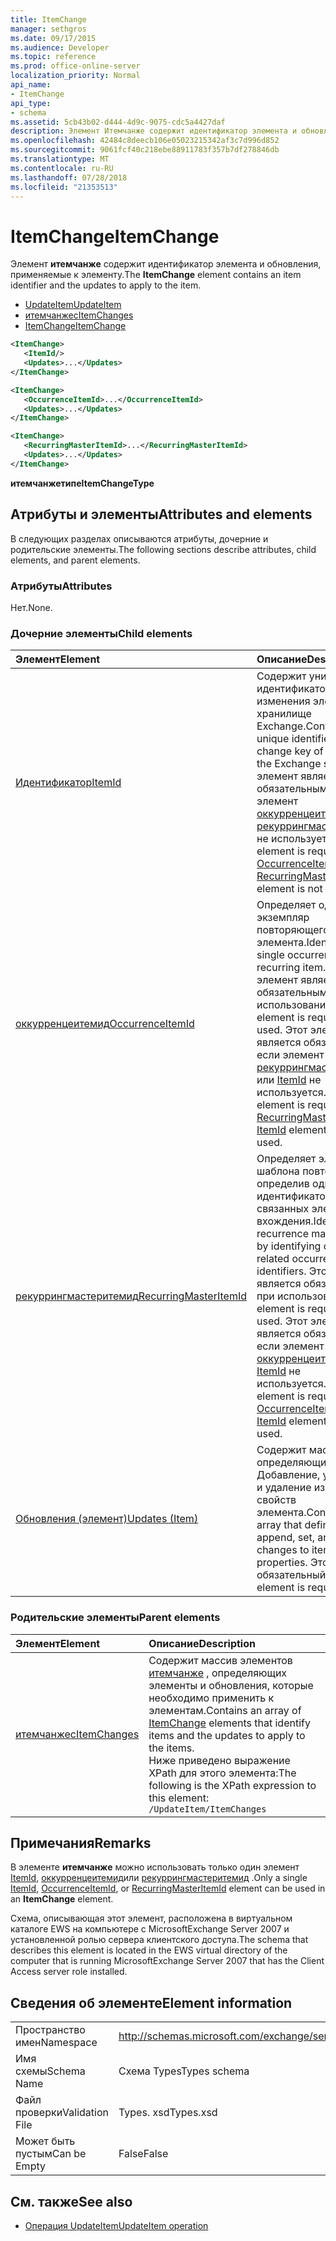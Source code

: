 ```yaml
---
title: ItemChange
manager: sethgros
ms.date: 09/17/2015
ms.audience: Developer
ms.topic: reference
ms.prod: office-online-server
localization_priority: Normal
api_name:
- ItemChange
api_type:
- schema
ms.assetid: 5cb43b02-d444-4d9c-9075-cdc5a4427daf
description: Элемент Итемчанже содержит идентификатор элемента и обновления, применяемые к элементу.
ms.openlocfilehash: 42484c8deecb106e05023215342af3c7d996d852
ms.sourcegitcommit: 9061fcf40c218ebe88911783f357b7df278846db
ms.translationtype: MT
ms.contentlocale: ru-RU
ms.lasthandoff: 07/28/2018
ms.locfileid: "21353513"
---
```

# <a name="itemchange"></a><span data-ttu-id="5c7fc-103">ItemChange</span><span class="sxs-lookup"><span data-stu-id="5c7fc-103">ItemChange</span></span>

<span data-ttu-id="5c7fc-104">Элемент **итемчанже** содержит идентификатор элемента и обновления, применяемые к элементу.</span><span class="sxs-lookup"><span data-stu-id="5c7fc-104">The **ItemChange** element contains an item identifier and the updates to apply to the item.</span></span> 
  
- [<span data-ttu-id="5c7fc-105">UpdateItem</span><span class="sxs-lookup"><span data-stu-id="5c7fc-105">UpdateItem</span></span>](updateitem.md) 
- [<span data-ttu-id="5c7fc-106">итемчанжес</span><span class="sxs-lookup"><span data-stu-id="5c7fc-106">ItemChanges</span></span>](itemchanges.md)
- [<span data-ttu-id="5c7fc-107">ItemChange</span><span class="sxs-lookup"><span data-stu-id="5c7fc-107">ItemChange</span></span>](itemchange.md)
  
```xml
<ItemChange>
   <ItemId/>
   <Updates>...</Updates>
</ItemChange>
```

```xml
<ItemChange>
   <OccurrenceItemId>...</OccurrenceItemId>
   <Updates>...</Updates>
</ItemChange>
```

```xml
<ItemChange>
   <RecurringMasterItemId>...</RecurringMasterItemId>
   <Updates>...</Updates>
</ItemChange>
```

<span data-ttu-id="5c7fc-108">**итемчанжетипе**</span><span class="sxs-lookup"><span data-stu-id="5c7fc-108">**ItemChangeType**</span></span>

## <a name="attributes-and-elements"></a><span data-ttu-id="5c7fc-109">Атрибуты и элементы</span><span class="sxs-lookup"><span data-stu-id="5c7fc-109">Attributes and elements</span></span>

<span data-ttu-id="5c7fc-110">В следующих разделах описываются атрибуты, дочерние и родительские элементы.</span><span class="sxs-lookup"><span data-stu-id="5c7fc-110">The following sections describe attributes, child elements, and parent elements.</span></span>
  
### <a name="attributes"></a><span data-ttu-id="5c7fc-111">Атрибуты</span><span class="sxs-lookup"><span data-stu-id="5c7fc-111">Attributes</span></span>

<span data-ttu-id="5c7fc-112">Нет.</span><span class="sxs-lookup"><span data-stu-id="5c7fc-112">None.</span></span>
  
### <a name="child-elements"></a><span data-ttu-id="5c7fc-113">Дочерние элементы</span><span class="sxs-lookup"><span data-stu-id="5c7fc-113">Child elements</span></span>

|<span data-ttu-id="5c7fc-114">**Элемент**</span><span class="sxs-lookup"><span data-stu-id="5c7fc-114">**Element**</span></span>|<span data-ttu-id="5c7fc-115">**Описание**</span><span class="sxs-lookup"><span data-stu-id="5c7fc-115">**Description**</span></span>|
|:-----|:-----|
|[<span data-ttu-id="5c7fc-116">Идентификатор</span><span class="sxs-lookup"><span data-stu-id="5c7fc-116">ItemId</span></span>](itemid.md) <br/> |<span data-ttu-id="5c7fc-117">Содержит уникальный идентификатор и ключ изменения элемента в хранилище Exchange.</span><span class="sxs-lookup"><span data-stu-id="5c7fc-117">Contains the unique identifier and change key of an item in the Exchange store.</span></span> <span data-ttu-id="5c7fc-118">Этот элемент является обязательным, если элемент [оккурренцеитемид](occurrenceitemid.md) или [рекуррингмастеритемид](recurringmasteritemid.md) не используется.</span><span class="sxs-lookup"><span data-stu-id="5c7fc-118">This element is required if the [OccurrenceItemId](occurrenceitemid.md) or [RecurringMasterItemId](recurringmasteritemid.md) element is not used.</span></span>  <br/> |
|[<span data-ttu-id="5c7fc-119">оккурренцеитемид</span><span class="sxs-lookup"><span data-stu-id="5c7fc-119">OccurrenceItemId</span></span>](occurrenceitemid.md) <br/> |<span data-ttu-id="5c7fc-120">Определяет один экземпляр повторяющегося элемента.</span><span class="sxs-lookup"><span data-stu-id="5c7fc-120">Identifies a single occurrence of a recurring item.</span></span> <span data-ttu-id="5c7fc-121">Этот элемент является обязательным при использовании.</span><span class="sxs-lookup"><span data-stu-id="5c7fc-121">This element is required if used.</span></span> <span data-ttu-id="5c7fc-122">Этот элемент является обязательным, если элемент [рекуррингмастеритемид](recurringmasteritemid.md) или [ItemId](itemid.md) не используется.</span><span class="sxs-lookup"><span data-stu-id="5c7fc-122">This element is required if the [RecurringMasterItemId](recurringmasteritemid.md) or [ItemId](itemid.md) element is not used.</span></span>  <br/> |
|[<span data-ttu-id="5c7fc-123">рекуррингмастеритемид</span><span class="sxs-lookup"><span data-stu-id="5c7fc-123">RecurringMasterItemId</span></span>](recurringmasteritemid.md) <br/> |<span data-ttu-id="5c7fc-124">Определяет элемент шаблона повторения, определив один из идентификаторов связанных элементов вхождения.</span><span class="sxs-lookup"><span data-stu-id="5c7fc-124">Identifies a recurrence master item by identifying one of its related occurrence items' identifiers.</span></span> <span data-ttu-id="5c7fc-125">Этот элемент является обязательным при использовании.</span><span class="sxs-lookup"><span data-stu-id="5c7fc-125">This element is required if used.</span></span> <span data-ttu-id="5c7fc-126">Этот элемент является обязательным, если элемент [оккурренцеитемид](occurrenceitemid.md) или [ItemId](itemid.md) не используется.</span><span class="sxs-lookup"><span data-stu-id="5c7fc-126">This element is required if the [OccurrenceItemId](occurrenceitemid.md) or [ItemId](itemid.md) element is not used.</span></span>  <br/> |
|[<span data-ttu-id="5c7fc-127">Обновления (элемент)</span><span class="sxs-lookup"><span data-stu-id="5c7fc-127">Updates (Item)</span></span>](updates-item.md) <br/> |<span data-ttu-id="5c7fc-128">Содержит массив, определяющий Добавление, установку и удаление изменений свойств элемента.</span><span class="sxs-lookup"><span data-stu-id="5c7fc-128">Contains an array that defines append, set, and delete changes to item properties.</span></span> <span data-ttu-id="5c7fc-129">Этот элемент обязательный.</span><span class="sxs-lookup"><span data-stu-id="5c7fc-129">This element is required.</span></span>  <br/> |
   
### <a name="parent-elements"></a><span data-ttu-id="5c7fc-130">Родительские элементы</span><span class="sxs-lookup"><span data-stu-id="5c7fc-130">Parent elements</span></span>

|<span data-ttu-id="5c7fc-131">**Элемент**</span><span class="sxs-lookup"><span data-stu-id="5c7fc-131">**Element**</span></span>|<span data-ttu-id="5c7fc-132">**Описание**</span><span class="sxs-lookup"><span data-stu-id="5c7fc-132">**Description**</span></span>|
|:-----|:-----|
|[<span data-ttu-id="5c7fc-133">итемчанжес</span><span class="sxs-lookup"><span data-stu-id="5c7fc-133">ItemChanges</span></span>](itemchanges.md) <br/> |<span data-ttu-id="5c7fc-134">Содержит массив элементов [итемчанже](itemchange.md) , определяющих элементы и обновления, которые необходимо применить к элементам.</span><span class="sxs-lookup"><span data-stu-id="5c7fc-134">Contains an array of [ItemChange](itemchange.md) elements that identify items and the updates to apply to the items.</span></span>  <br/> <span data-ttu-id="5c7fc-135">Ниже приведено выражение XPath для этого элемента:</span><span class="sxs-lookup"><span data-stu-id="5c7fc-135">The following is the XPath expression to this element:</span></span>  <br/>  `/UpdateItem/ItemChanges` <br/> |
   
## <a name="remarks"></a><span data-ttu-id="5c7fc-136">Примечания</span><span class="sxs-lookup"><span data-stu-id="5c7fc-136">Remarks</span></span>

<span data-ttu-id="5c7fc-137">В элементе **итемчанже** можно использовать только один элемент [ItemId](itemid.md), [оккурренцеитемид](occurrenceitemid.md)или [рекуррингмастеритемид](recurringmasteritemid.md) .</span><span class="sxs-lookup"><span data-stu-id="5c7fc-137">Only a single [ItemId](itemid.md), [OccurrenceItemId](occurrenceitemid.md), or [RecurringMasterItemId](recurringmasteritemid.md) element can be used in an **ItemChange** element.</span></span> 
  
<span data-ttu-id="5c7fc-138">Схема, описывающая этот элемент, расположена в виртуальном каталоге EWS на компьютере с MicrosoftExchange Server 2007 и установленной ролью сервера клиентского доступа.</span><span class="sxs-lookup"><span data-stu-id="5c7fc-138">The schema that describes this element is located in the EWS virtual directory of the computer that is running MicrosoftExchange Server 2007 that has the Client Access server role installed.</span></span>
  
## <a name="element-information"></a><span data-ttu-id="5c7fc-139">Сведения об элементе</span><span class="sxs-lookup"><span data-stu-id="5c7fc-139">Element information</span></span>

|||
|:-----|:-----|
|<span data-ttu-id="5c7fc-140">Пространство имен</span><span class="sxs-lookup"><span data-stu-id="5c7fc-140">Namespace</span></span>  <br/> |http://schemas.microsoft.com/exchange/services/2006/types  <br/> |
|<span data-ttu-id="5c7fc-141">Имя схемы</span><span class="sxs-lookup"><span data-stu-id="5c7fc-141">Schema Name</span></span>  <br/> |<span data-ttu-id="5c7fc-142">Схема Types</span><span class="sxs-lookup"><span data-stu-id="5c7fc-142">Types schema</span></span>  <br/> |
|<span data-ttu-id="5c7fc-143">Файл проверки</span><span class="sxs-lookup"><span data-stu-id="5c7fc-143">Validation File</span></span>  <br/> |<span data-ttu-id="5c7fc-144">Types. xsd</span><span class="sxs-lookup"><span data-stu-id="5c7fc-144">Types.xsd</span></span>  <br/> |
|<span data-ttu-id="5c7fc-145">Может быть пустым</span><span class="sxs-lookup"><span data-stu-id="5c7fc-145">Can be Empty</span></span>  <br/> |<span data-ttu-id="5c7fc-146">False</span><span class="sxs-lookup"><span data-stu-id="5c7fc-146">False</span></span>  <br/> |
   
## <a name="see-also"></a><span data-ttu-id="5c7fc-147">См. также</span><span class="sxs-lookup"><span data-stu-id="5c7fc-147">See also</span></span>

- [<span data-ttu-id="5c7fc-148">Операция UpdateItem</span><span class="sxs-lookup"><span data-stu-id="5c7fc-148">UpdateItem operation</span></span>](updateitem-operation.md)

